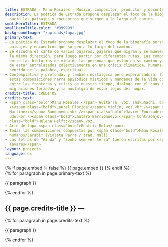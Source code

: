 ```yaml
---
title: ESTRADA - Manu Rosales - Músico, compositor, productor y docente
description: La poética de Estrada propone desplazar el foco de la biografía personal
  hacia los paisajes y encuentros que surgen a lo largo del camino.
smallHeroTitle: ESTRADA
smallHeroTitle-color: "#999999"
backgroundImage: "/uploads/tapa.jpg"
primary-text:
- La poética de Estrada propone desplazar el foco de la biografía personal hacia los
  paisajes y encuentros que surgen a lo largo del camino.
- Se escucha el canto de varios pájaros, pájaros que migran y se mueven juntos en
  la misma dirección, para luego partir por diferentes rutas. Las composiciones oscilan
  entre las historias de vida de las personas que están en su camino y la sensación/certeza
  de estar entrelazados colectivamente en una crisis climática, humana, y en cierto
  sentido de la palabra, espiritual.
- Contemplativa y profunda, y también nostálgica pero esperanzadora, la poética de
  estas composiciones narra episodios místicos y mundanos de la vida cotidiana, transitando
  entre las fronteras y crisis de nuestro tiempo, dialoga con el caos climático, las
  migraciones forzadas y la nostalgia de estar lejos del hogar.
credits-title: CRÉDITOS
credits-text:
- <span class="bold">Manu Rosales:</span> Guitarra, voz, shakuhachi, bombo, qraqeb.<br
  /><span class="bold">Laurel Florida:</span> Violín, voz.<br /><span class="bold">Francisco
  Martinez:</span> Bandoneón.<br /><span class="bold">Javier Fourcade:</span> Tabla,
  udu.<br /><span class="bold">Lautaro Barrionuevo:</span> Contrabajo.<br /><span
  class="bold">Helena Helft:</span> Voz.
- Arte de tapa <span class="bold">Beatriz Rola</span>.
- Todas las composiciones compuestas por <span class="bold">Manu Rosales</span>, excepto  "Jardines
  humanos/Jarabi" (Violeta Parra / trad. Mali).
- Las letras de "Ainda" y "Sonho sem ver terra" fueron escritas por <span class="bold">Pavel
  Tavares</span>.
layout: projects
language: es
---
```


<section>
    {% if page.embed != false %}
        {{ page.embed }}
    {% endif %}
    <div>
        {% for paragraph in page.primary-text %}
            <p>
                {{ paragraph }}
            </p>
        {% endfor %}
    </div>
    <h2>
        {{ page.credits-title }} —
    </h2>
    <div>
        {% for paragraph in page.credits-text %}
            <p>
                {{ paragraph }}
            </p>
        {% endfor %}
    </div>
</section>